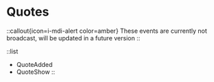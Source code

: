 # Quotes
::callout{icon=i-mdi-alert color=amber}
These events are currently not broadcast, will be updated in a future version
::
> 

::list
- QuoteAdded
- QuoteShow
::